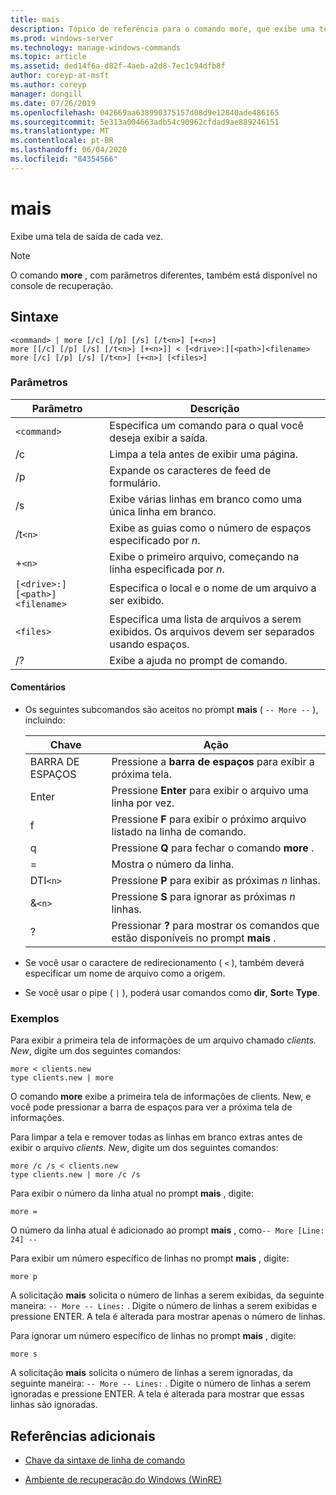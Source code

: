 ```yaml
---
title: mais
description: Tópico de referência para o comando more, que exibe uma tela de saída de cada vez.
ms.prod: windows-server
ms.technology: manage-windows-commands
ms.topic: article
ms.assetid: ded14f6a-d82f-4aeb-a2d8-7ec1c94dfb8f
author: coreyp-at-msft
ms.author: coreyp
manager: dongill
ms.date: 07/26/2019
ms.openlocfilehash: 042669aa638990375157d08d9e12840ade486165
ms.sourcegitcommit: 5e313a004663adb54c90962cfdad9ae889246151
ms.translationtype: MT
ms.contentlocale: pt-BR
ms.lasthandoff: 06/04/2020
ms.locfileid: "84354566"
---
```

# <a name="more"></a>mais

Exibe uma tela de saída de cada vez.

> [!NOTE]
> O comando **more** , com parâmetros diferentes, também está disponível no console de recuperação.

## <a name="syntax"></a>Sintaxe

```
<command> | more [/c] [/p] [/s] [/t<n>] [+<n>]
more [[/c] [/p] [/s] [/t<n>] [+<n>]] < [<drive>:][<path>]<filename>
more [/c] [/p] [/s] [/t<n>] [+<n>] [<files>]
```

### <a name="parameters"></a>Parâmetros

| Parâmetro | Descrição |
| --------- | ----------- |
| `<command>` | Especifica um comando para o qual você deseja exibir a saída. |
| /c | Limpa a tela antes de exibir uma página. |
| /p | Expande os caracteres de feed de formulário. |
| /s | Exibe várias linhas em branco como uma única linha em branco. |
| /t`<n>` | Exibe as guias como o número de espaços especificado por *n*. |
| +`<n>` | Exibe o primeiro arquivo, começando na linha especificada por *n*. |
| `[<drive>:][<path>]<filename>` | Especifica o local e o nome de um arquivo a ser exibido. |
| `<files>` | Especifica uma lista de arquivos a serem exibidos. Os arquivos devem ser separados usando espaços. |
| /? | Exibe a ajuda no prompt de comando. |

#### <a name="remarks"></a>Comentários

- Os seguintes subcomandos são aceitos no prompt **mais** ( `-- More --` ), incluindo:

    | Chave | Ação |
    | --- | ------ |
    | BARRA DE ESPAÇOS | Pressione a **barra de espaços** para exibir a próxima tela. |
    | Enter | Pressione **Enter** para exibir o arquivo uma linha por vez. |
    | f | Pressione **F** para exibir o próximo arquivo listado na linha de comando. |
    | q | Pressione **Q** para fechar o comando **more** . |
    | = | Mostra o número da linha. |
    | DTI`<n>` | Pressione **P** para exibir as próximas *n* linhas. |
    | &`<n>` | Pressione **S** para ignorar as próximas *n* linhas. |
    | ? | Pressionar **?** para mostrar os comandos que estão disponíveis no prompt **mais** .|

- Se você usar o caractere de redirecionamento ( `<` ), também deverá especificar um nome de arquivo como a origem.

- Se você usar o pipe ( `|` ), poderá usar comandos como **dir**, **Sort**e **Type**.

### <a name="examples"></a>Exemplos

Para exibir a primeira tela de informações de um arquivo chamado *clients. New*, digite um dos seguintes comandos:

```
more < clients.new
type clients.new | more
```

O comando **more** exibe a primeira tela de informações de clients. New, e você pode pressionar a barra de espaços para ver a próxima tela de informações.

Para limpar a tela e remover todas as linhas em branco extras antes de exibir o arquivo *clients. New*, digite um dos seguintes comandos:

```
more /c /s < clients.new
type clients.new | more /c /s
```

Para exibir o número da linha atual no prompt **mais** , digite:

```
more =
```

O número da linha atual é adicionado ao prompt **mais** , como`-- More [Line: 24] --`

Para exibir um número específico de linhas no prompt **mais** , digite:

```
more p
```

A solicitação **mais** solicita o número de linhas a serem exibidas, da seguinte maneira: `-- More -- Lines:` . Digite o número de linhas a serem exibidas e pressione ENTER. A tela é alterada para mostrar apenas o número de linhas.

Para ignorar um número específico de linhas no prompt **mais** , digite:

```
more s
```

A solicitação **mais** solicita o número de linhas a serem ignoradas, da seguinte maneira: `-- More -- Lines:` . Digite o número de linhas a serem ignoradas e pressione ENTER. A tela é alterada para mostrar que essas linhas são ignoradas.

## <a name="additional-references"></a>Referências adicionais

- [Chave da sintaxe de linha de comando](command-line-syntax-key.md)

- [Ambiente de recuperação do Windows (WinRE)](https://docs.microsoft.com/windows-hardware/manufacture/desktop/windows-recovery-environment--windows-re--technical-reference)
